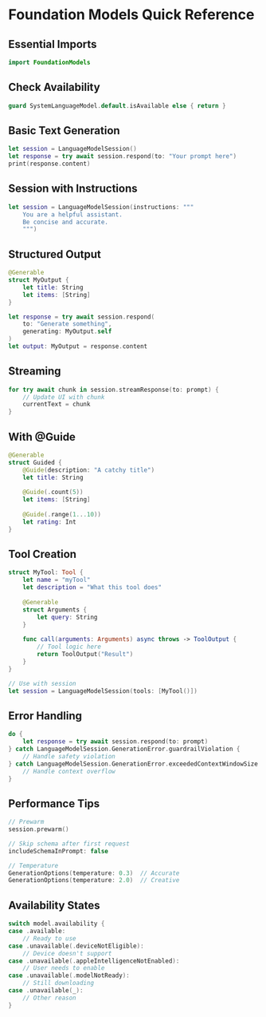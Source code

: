 # Foundation Models Quick Reference

## Essential Imports
```swift
import FoundationModels
```

## Check Availability
```swift
guard SystemLanguageModel.default.isAvailable else { return }
```

## Basic Text Generation
```swift
let session = LanguageModelSession()
let response = try await session.respond(to: "Your prompt here")
print(response.content)
```

## Session with Instructions
```swift
let session = LanguageModelSession(instructions: """
    You are a helpful assistant.
    Be concise and accurate.
    """)
```

## Structured Output
```swift
@Generable
struct MyOutput {
    let title: String
    let items: [String]
}

let response = try await session.respond(
    to: "Generate something",
    generating: MyOutput.self
)
let output: MyOutput = response.content
```

## Streaming
```swift
for try await chunk in session.streamResponse(to: prompt) {
    // Update UI with chunk
    currentText = chunk
}
```

## With @Guide
```swift
@Generable
struct Guided {
    @Guide(description: "A catchy title")
    let title: String
    
    @Guide(.count(5))
    let items: [String]
    
    @Guide(.range(1...10))
    let rating: Int
}
```

## Tool Creation
```swift
struct MyTool: Tool {
    let name = "myTool"
    let description = "What this tool does"
    
    @Generable
    struct Arguments {
        let query: String
    }
    
    func call(arguments: Arguments) async throws -> ToolOutput {
        // Tool logic here
        return ToolOutput("Result")
    }
}

// Use with session
let session = LanguageModelSession(tools: [MyTool()])
```

## Error Handling
```swift
do {
    let response = try await session.respond(to: prompt)
} catch LanguageModelSession.GenerationError.guardrailViolation {
    // Handle safety violation
} catch LanguageModelSession.GenerationError.exceededContextWindowSize {
    // Handle context overflow
}
```

## Performance Tips
```swift
// Prewarm
session.prewarm()

// Skip schema after first request
includeSchemaInPrompt: false

// Temperature
GenerationOptions(temperature: 0.3)  // Accurate
GenerationOptions(temperature: 2.0)  // Creative
```

## Availability States
```swift
switch model.availability {
case .available:
    // Ready to use
case .unavailable(.deviceNotEligible):
    // Device doesn't support
case .unavailable(.appleIntelligenceNotEnabled):
    // User needs to enable
case .unavailable(.modelNotReady):
    // Still downloading
case .unavailable(_):
    // Other reason
}
```
